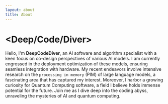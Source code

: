 ```yaml
---
layout: about
title: About
---
```


# <Deep/Code/Diver>
Hello, I'm **DeepCodeDiver**, an AI software and algorithm specialist with a keen focus on co-design perspectives of various AI models. I am currently engrossed in the deployment optimization of these models, ensuring seamless integration with hardware. My recent endeavors involve intensive research on the `processing in memory` (PIM) of large language models, a fascinating area that has captured my interest. Moreover, I harbor a growing curiosity for Quantum Computing software, a field I believe holds immense potential for the future. Join me as I dive deep into the coding abyss, unraveling the mysteries of AI and quantum computing.